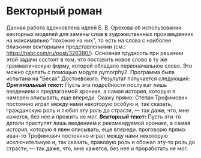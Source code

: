 # Векторный роман
Данная работа вдохновлена идеей Б. В. Орехова об использовании векторных моделей для замены слов в художественных произведениях на максимально "похожие на них", то есть на слова с наиболее близкими векторными представлениями (см.: https://habr.com/ru/post/326380/). Основная трудность при решении этой задачи состоит в том, что поставить новое слово в ту же грамматическую форму, которой обладало первоначальное слово. Это можно сделать с помощью модуля pymorphy2. Программа была испытана на "Бесах" Достоевского. Результат получается следующий:
***Оригинальный текст:*** Пусть  эти подробности  послужат  лишь  введением  к  предлагаемой  хронике,  а самая история, которую я намерен описывать, еще впереди. Скажу прямо: Степан Трофимович постоянно играл между нами некоторую особую и, так сказать, гражданскую роль и любил эту роль до страсти, — так даже, что, мне кажется, без нее и прожить не мог.
***Векторный текст:*** Пусть  эти-то детали  приступят  лишь  введением  к  рекомендуемой  хронике,  а самая история, которую я явен описывать, еще впереди. проговорю прямо: иван-то Трофимович постоянно играл между нами некоторую исключительную и, так сказать, правовую роль и обожал эту-то роль до страсти, — так даже, что, мне кажется, без нее и проработать не мог.
